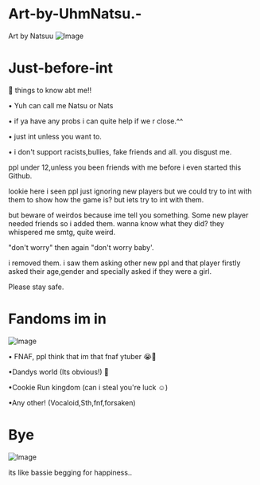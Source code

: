 # Art-by-UhmNatsu.-
Art by Natsuu ![Image](https://github.com/user-attachments/assets/e99afb6a-6a37-4b2e-8f55-79ba17088a73)

# Just-before-int 

🎀 things to know abt me!! 

• Yuh can call me Natsu or Nats 

• if ya have any probs i can quite help if we r close.^^


• just int unless you want to.

• i don't support racists,bullies, fake friends and all. you disgust me. 

ppl under 12,unless you been friends with me before i even started this Github.

lookie here i seen ppl just ignoring new players but we could try to int with them to show how the game is? but iets try to int with them.

but beware of weirdos because ime tell you something.
Some new player needed friends so i added them. wanna know what they did? they whispered me smtg, quite weird.

"don't worry" then again "don't worry baby'.

i removed them. i saw them asking other new ppl and that player firstly asked their age,gender and specially asked if they were a girl.

Please stay safe.



# Fandoms im in
![Image](https://github.com/user-attachments/assets/7a50b24b-5c56-4a47-9fe1-46839dcf4c5d)

• FNAF, ppl think that im that fnaf ytuber 😭🤚 

•Dandys world (Its obvious!) 🎀

•Cookie Run kingdom (can i steal you're luck ☺️)

•Any other! (Vocaloid,Sth,fnf,forsaken)


# Bye
![Image](https://github.com/user-attachments/assets/8a1daa82-72cf-4a72-a33a-89485462aafa)

its like bassie begging for happiness.. 
